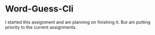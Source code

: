 # Word-Guess-Cli


I started this assignment and am planning on finishing it.  But am putting priority to the current assignments.
